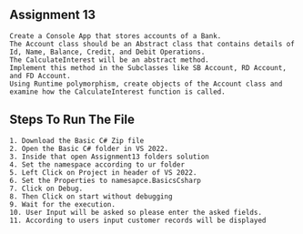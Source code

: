 ## Assignment 13
    Create a Console App that stores accounts of a Bank. 
    The Account class should be an Abstract class that contains details of Id, Name, Balance, Credit, and Debit Operations. 
    The CalculateInterest will be an abstract method.
    Implement this method in the Subclasses like SB Account, RD Account, and FD Account.
    Using Runtime polymorphism, create objects of the Account class and examine how the CalculateInterest function is called.

## Steps To Run The File
    1. Download the Basic C# Zip file
    2. Open the Basic C# folder in VS 2022.
    3. Inside that open Assignment13 folders solution 
    4. Set the namespace according to ur folder
    5. Left Click on Project in header of VS 2022.
    6. Set the Properties to namesapce.BasicsCsharp
    7. Click on Debug.
    8. Then Click on start without debugging
    9. Wait for the execution.
    10. User Input will be asked so please enter the asked fields.
    11. According to users input customer records will be displayed
